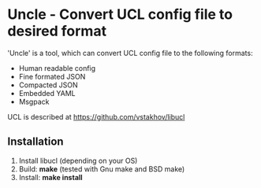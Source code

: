 Uncle - Convert UCL config file to desired format
===========================================

'Uncle' is a tool, which can convert UCL config file to the following formats:
- Human readable config
- Fine formated JSON
- Compacted JSON
- Embedded YAML
- Msgpack

UCL is described at https://github.com/vstakhov/libucl


Installation
-----------
1. Install libucl (depending on your OS)
2. Build: __make__ (tested with Gnu make and BSD make)
3. Install: __make install__
